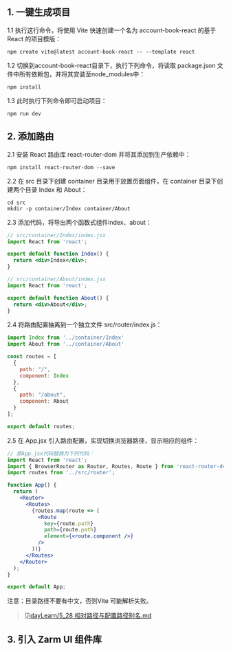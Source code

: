 ## 1. 一键生成项目
1.1 执行这行命令，将使用 Vite 快速创建一个名为 account-book-react 的基于 React 的项目模版：
```shell
npm create vite@latest account-book-react -- --template react
```

1.2 切换到account-book-react目录下，执行下列命令，将读取 package.json 文件中所有依赖包，并将其安装至node_modules中：
```shell
npm install
```

1.3 此时执行下列命令即可启动项目：
```shell
npm run dev
```

## 2. 添加路由
2.1 安装 React 路由库 react-router-dom 并将其添加到生产依赖中：
```shell
npm install react-router-dom --save
```

2.2 在 src 目录下创建 container 目录用于放置页面组件，在 container 目录下创建两个目录 Index 和 About：
```shell
cd src
mkdir -p container/Index container/About
```

2.3 添加代码，将导出两个函数式组件index、about：
```jsx
// src/container/Index/index.jsx
import React from 'react';

export default function Index() {
  return <div>Index</div>;
}

// src/container/About/index.jsx
import React from 'react';

export default function About() {
  return <div>About</div>;
}
```

2.4 将路由配置抽离到一个独立文件 src/router/index.js：
```js
import Index from '../container/Index'
import About from '../container/About'

const routes = [
  {
    path: "/",
    component: Index
  },
  {
    path: "/about",
    component: About
  }
];

export default routes;
```

2.5 在 App.jsx 引入路由配置，实现切换浏览器路径，显示相应的组件：
```jsx
// 原App.jsx代码替换为下列代码：
import React from 'react';
import { BrowserRouter as Router, Routes, Route } from 'react-router-dom';
import routes from '../src/router';

function App() {
  return (
    <Router>
      <Routes>
        {routes.map(route => (
          <Route
            key={route.path}
            path={route.path}
            element={<route.component />}
          />
        ))}
      </Routes>
    </Router>
  );
}

export default App;
```
注意：目录路径不要有中文，否则Vite 可能解析失败。
> 见[dayLearn/5_28 相对路径与配置路径别名.md](https://github.com/liuyi-arch/StudyNotes/blob/main/dayLearn/5_28%20%E7%9B%B8%E5%AF%B9%E8%B7%AF%E5%BE%84%E4%B8%8E%E9%85%8D%E7%BD%AE%E8%B7%AF%E5%BE%84%E5%88%AB%E5%90%8D.md)

## 3. 引入 Zarm UI 组件库

















